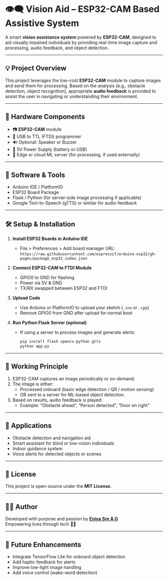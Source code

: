# 👁️‍🗨️ Vision Aid – ESP32-CAM Based Assistive System

A smart **vision assistance system** powered by **ESP32-CAM**, designed to aid visually impaired individuals by providing real-time image capture and processing, audio feedback, and object detection.

---

## 💡 Project Overview

This project leverages the low-cost **ESP32-CAM** module to capture images and send them for processing. Based on the analysis (e.g., obstacle detection, object recognition), appropriate **audio feedback** is provided to assist the user in navigating or understanding their environment.

---

## 🔧 Hardware Components

- 📷 **ESP32-CAM** module
- 🔌 USB to TTL (FTDI) programmer
- 🔊 Optional: Speaker or Buzzer
- 🔋 5V Power Supply (battery or USB)
- 🧠 Edge or cloud ML server (for processing, if used externally)

---

## 🧰 Software & Tools

- Arduino IDE / PlatformIO
- ESP32 Board Package
- Flask / Python (for server-side image processing if applicable)
- Google Text-to-Speech (gTTS) or similar for audio feedback

---

## 🛠️ Setup & Installation

1. **Install ESP32 Boards in Arduino IDE**
   - File > Preferences > Add board manager URL:  
     `https://raw.githubusercontent.com/espressif/arduino-esp32/gh-pages/package_esp32_index.json`

2. **Connect ESP32-CAM to FTDI Module**
   - GPIO0 to GND for flashing
   - Power via 5V & GND
   - TX/RX swapped between ESP32 and FTDI

3. **Upload Code**
   - Use Arduino or PlatformIO to upload your sketch (`.ino` or `.cpp`)
   - Remove GPIO0 from GND after upload for normal boot

4. **Run Python Flask Server (optional)**
   - If using a server to process images and generate alerts:
     ```bash
     pip install flask opencv-python gtts
     python app.py
     ```

---

## 🔁 Working Principle

1. ESP32-CAM captures an image periodically or on-demand.
2. The image is either:
   - Processed onboard (basic edge detection / QR / motion sensing)
   - OR sent to a server for ML-based object detection.
3. Based on results, audio feedback is played:
   - Example: “Obstacle ahead”, “Person detected”, “Door on right”

---

## 🎯 Applications

- Obstacle detection and navigation aid
- Smart assistant for blind or low-vision individuals
- Indoor guidance system
- Voice alerts for detected objects or scenes

---




## 📜 License

This project is open-source under the **MIT License**.

---

## 🙋‍♀️ Author

Developed with purpose and passion by **[Eniya Sre A G](https://github.com/Eniyasre-AG)**  
Empowering lives through tech 🤖✨

---

## 🔧 Future Enhancements

- Integrate TensorFlow Lite for onboard object detection
- Add haptic feedback for alerts
- Improve low-light image handling
- Add voice control (wake-word detection)

